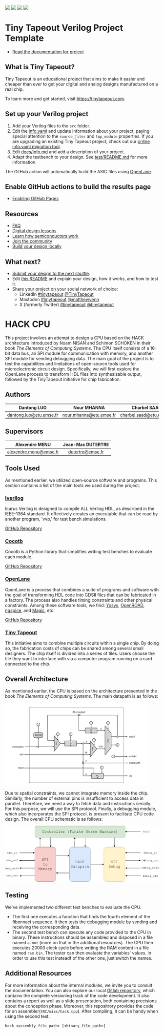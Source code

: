 ![](../../workflows/gds/badge.svg) ![](../../workflows/docs/badge.svg) ![](../../workflows/test/badge.svg) ![](../../workflows/fpga/badge.svg)

# Tiny Tapeout Verilog Project Template

- [Read the documentation for project](docs/info.md)

## What is Tiny Tapeout?

Tiny Tapeout is an educational project that aims to make it easier and cheaper than ever to get your digital and analog designs manufactured on a real chip.

To learn more and get started, visit https://tinytapeout.com.

## Set up your Verilog project

1. Add your Verilog files to the `src` folder.
2. Edit the [info.yaml](info.yaml) and update information about your project, paying special attention to the `source_files` and `top_module` properties. If you are upgrading an existing Tiny Tapeout project, check out our [online info.yaml migration tool](https://tinytapeout.github.io/tt-yaml-upgrade-tool/).
3. Edit [docs/info.md](docs/info.md) and add a description of your project.
4. Adapt the testbench to your design. See [test/README.md](test/README.md) for more information.

The GitHub action will automatically build the ASIC files using [OpenLane](https://www.zerotoasiccourse.com/terminology/openlane/).

## Enable GitHub actions to build the results page

- [Enabling GitHub Pages](https://tinytapeout.com/faq/#my-github-action-is-failing-on-the-pages-part)

## Resources

- [FAQ](https://tinytapeout.com/faq/)
- [Digital design lessons](https://tinytapeout.com/digital_design/)
- [Learn how semiconductors work](https://tinytapeout.com/siliwiz/)
- [Join the community](https://tinytapeout.com/discord)
- [Build your design locally](https://www.tinytapeout.com/guides/local-hardening/)

## What next?

- [Submit your design to the next shuttle](https://app.tinytapeout.com/).
- Edit [this README](README.md) and explain your design, how it works, and how to test it.
- Share your project on your social network of choice:
  - LinkedIn [#tinytapeout](https://www.linkedin.com/search/results/content/?keywords=%23tinytapeout) [@TinyTapeout](https://www.linkedin.com/company/100708654/)
  - Mastodon [#tinytapeout](https://chaos.social/tags/tinytapeout) [@matthewvenn](https://chaos.social/@matthewvenn)
  - X (formerly Twitter) [#tinytapeout](https://twitter.com/hashtag/tinytapeout) [@tinytapeout](https://twitter.com/tinytapeout)

# HACK CPU

This project involves an attempt to design a CPU based on the HACK architecture introduced by Noam NISAN and Schimon SCHOKEN in their book *The Elements of Computing Systems*. The CPU itself consists of a 16-bit data bus, an SPI module for communication with memory, and another SPI module for sending debugging data. The main goal of the project is to test the capabilities and limitations of open-source tools used for microelectronic circuit design. Specifically, we will first explore the OpenLane process to transform HDL files into synthesizable output, followed by the TinyTapeout initiative for chip fabrication.

## Authors

| Dantong LUO | Nour MHANNA | Charbel SAAD |
|:-----------------------:|:-----------------------:|:------------------------:|
| dantong.luo@etu.emse.fr | nour.mhanna@etu.emse.fr | charbel.saad@etu.emse.fr |

## Supervisors

| Alexendre MENU | Jean-Max DUTERTRE |
|:----------------------:|:-----------------:|
| alexendre.menu@emse.fr | dutertre@emse.fr |

## Tools Used

As mentioned earlier, we utilized open-source software and programs. This section contains a list of the main tools we used during the project.

### [Iverilog](https://steveicarus.github.io/iverilog/index.html)

Icarus Verilog is designed to compile ALL Verilog HDL, as described in the IEEE-1364 standard. It effectively creates an executable that can be read by another program, 'vvp,' for test bench simulations.

[GitHub Repository](https://github.com/steveicarus/iverilog.git)

### [Cocotb](https://www.cocotb.org/)

Cocotb is a Python library that simplifies writing test benches to evaluate each module.

[GitHub Repository](https://github.com/cocotb/cocotb.git)

### [OpenLane](https://openlane.readthedocs.io/en/latest/)

OpenLane is a process that combines a suite of programs and software with the goal of transforming HDL code into GDSII files that can be fabricated in a factory. The process also handles timing constraints and other physical constraints. Among these software tools, we find: [Yosys](https://github.com/YosysHQ/yosys.git), [OpenROAD](https://github.com/The-OpenROAD-Project/OpenROAD.git), [ngspice](https://github.com/ngspice/ngspice.git), and [Magic](https://github.com/RTimothyEdwards/magic.git), etc.

[GitHub Repository](https://github.com/The-OpenROAD-Project/OpenLane.git)

### [Tiny Tapeout](https://www.tinytapeout.com/)

This initiative aims to combine multiple circuits within a single chip. By doing so, the fabrication costs of chips can be shared among several small designers. The chip itself is divided into a series of tiles. Users choose the tile they want to interface with via a computer program running on a card connected to the chip.

## Overall Architecture

As mentioned earlier, the CPU is based on the architecture presented in the book *The Elements of Computing Systems*. The main datapath is as follows:

![The datapath circuit as shown in *The Elements of Computing Systems*](docs/data_path_hack.PNG)

Due to spatial constraints, we cannot integrate memory inside the chip. Similarly, the number of external pins is insufficient to access data in parallel. Therefore, we need a way to fetch data and instructions serially. For this purpose, we will use the SPI protocol. Finally, a debugging module, which also incorporates the SPI protocol, is present to facilitate CPU code design. The overall CPU schematic is as follows:

![Overall Architecture of the CPU](docs/graphs-global.drawio.png)

## Testing

We've implemented two different test benches to evaluate the CPU. 
- The first one executes a function that finds the fourth element of the fibonnaci sequence. It then tests the debugging module by sending and receiving the corresponding data.
- The second test bench can execute any code provided to the CPU in binary. These instructions should be assembled and disposed in a file named `a.out` (more on that in the additional resources). The CPU then executes 20000 clock cycle before writing the RAM content in a file named `ram.bin`. The tester can then evaluate the variables' values. In order to use this test insteadf of the other one, just switch the names.

## Additional Resources

For more information about the internal modules, we invite you to consult the documentation. You can also explore our local [Gitlab repository](https://gitlab.emse.fr/charbel.saad/16-bit-cpu.git), which contains the complete versioning track of the code development. It also contains a report as well as a slide presentation, both containing precisions about the conception phase. Moreover, this repositrory provides the code for an assembler(`SRC/misc/hack.cpp`). After compiling, it can be handy when using the second test.

```
hack <assembly_file_path> [<binary_file_path>]
```